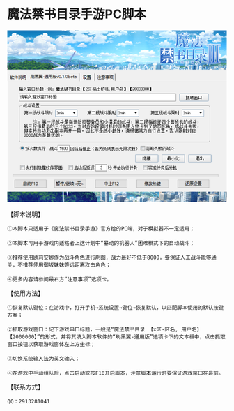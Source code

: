# 魔法禁书目录手游PC脚本

![界面截图](https://github.com/CharlinChen/Toaru/blob/master/%E7%95%8C%E9%9D%A2%E6%88%AA%E5%9B%BE.png)

【脚本说明】

    ①本脚本只适用于《魔法禁书目录手游》官方给的PC端，对于模拟器不一定适用；

    ②本脚本可用于游戏内适格者上达计划中“暴动的机器人”困难模式下的自动战斗；

    ③推荐使用欧莉安娜作为战斗角色进行刷图，战力最好不低于8000，要保证人工战斗能够通关，不推荐使用御坂妹妹等远距离攻击角色；

    ④更多内容请参阅最右方“注意事项”选项卡。

【使用方法】

    ①恢复默认键位：在游戏中，打开手机→系统设置→键位→恢复默认，以匹配脚本使用的默认按键方案；

    ②抓取游戏窗口：记下游戏串口标题，一般是“魔法禁书目录 【x区-区名, 用户名】 【2000000】”的形式，并将其填入脚本软件的“刷黑翼-通用版”选项卡下的文本框中，点击抓取窗口按钮以获取游戏窗体左上方坐标；

    ③切换系统输入法为英文输入；

    ④在游戏中手动组队后，点击启动或按F10开启脚本，注意脚本运行时要保证游戏窗口在最前。

【联系方式】

    QQ：2913281041
